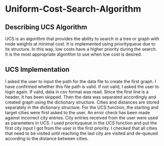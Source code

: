 # Uniform-Cost-Search-Algorithm
## Describing UCS Algorithm
UCS is an algorithm that provides the ability to search in a tree or graph with node weights at minimal cost. It is implemented using priorityqueue due to its structure. In this way, low costs have a higher priority during the search. It is the most appropriate algorithm to use when low cost is desired.
## UCS Implementation
I asked the user to input the path for the data file to create the first graph. I have confirmed whether this file path is valid. If not valid, I asked the user to login again. If valid, data in csv format was read. Since the first line is a header, it has been skipped. Then the data was separated accordingly and created graph using the dictionary structure. Cities and distances are stored separately in the dictionary structure. For the UCS function, the starting and target cities were first asked to the user. An error check has been made against incorrect city entries. City entries received from the user were used as parameters in UCS. I used priorityqueue in the UCS function and put the first city input I got from the user in the first priority. I checked that all cities that need to be visited until reaching the last city are visited and de-queued according to the distance between cities.
